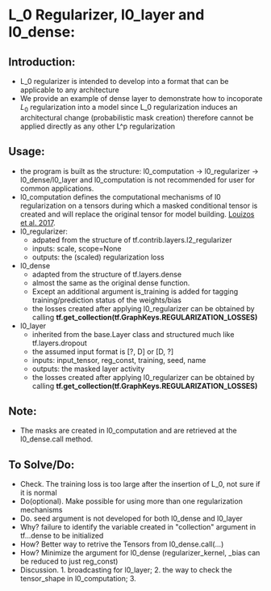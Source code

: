 # L_0 Regularizer, l0_layer and l0_dense:
## Introduction: 
- L_0 regularizer is intended to develop into a format that can be applicable to any architecture
- We provide an example of dense layer to demonstrate how to incoporate $L_0$ regularization into a model since L_0 regularization induces an architectural change (probabilistic mask creation) therefore cannot be applied directly as any other L^p regularization 

## Usage:
- the program is built as the structure: l0_computation -> l0_regularizer -> l0_dense/l0_layer and l0_computation is not recommended for user for common applications.
- l0_computation defines the computational mechanisms of l0 regularization on a tensors during which a masked conditional tensor is created and will replace the original tensor for model building. [Louizos et al. 2017](https://arxiv.org/abs/1712.01312). 
- l0_regularizer:
	- adpated from the structure of tf.contrib.layers.l2_regularizer
	- inputs: scale, scope=None
	- outputs: the (scaled) regularization loss
- l0_dense
	- adapted from the structure of tf.layers.dense
	- almost the same as the original dense function.
	- Except an additional argument is_training is added for tagging training/prediction status of the weights/bias
	- the losses created after applying l0_regularizer can be obtained by calling __tf.get_collection(tf.GraphKeys.REGULARIZATION_LOSSES)__
- l0_layer
	- inherited from the base.Layer class and structured much like tf.layers.dropout
	- the assumed input format is [?, D] or [D, ?]
	- inputs: input_tensor, reg_const, training, seed, name
	- outputs: the masked layer activity
	- the losses created after applying l0_regularizer can be obtained by calling __tf.get_collection(tf.GraphKeys.REGULARIZATION_LOSSES)__

## Note:
- The masks are created in l0_computation and are retrieved at the l0_dense.call method.

## To Solve/Do:
- Check. The training loss is too large after the insertion of L_0, not sure if it is normal
- Do(optional). Make possible for using more than one regularization mechanisms
- Do. seed argument is not developed for both l0_dense and l0_layer
- Why? failure to identify the variable created in "collection" argument in tf...dense to be initialized
- How? Better way to retrive the Tensors from l0_dense.call(...)
- How? Minimize the argument for l0_dense (regularizer_kernel, _bias can be reduced to just reg_const)
- Discussion. 1. broadcasting for l0_layer; 2. the way to check the tensor_shape in l0_computation; 3. 

